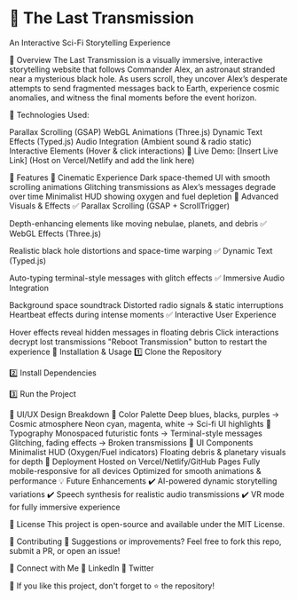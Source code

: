 # 🚀 The Last Transmission
An Interactive Sci-Fi Storytelling Experience

🌌 Overview
The Last Transmission is a visually immersive, interactive storytelling website that follows Commander Alex, an astronaut stranded near a mysterious black hole. As users scroll, they uncover Alex’s desperate attempts to send fragmented messages back to Earth, experience cosmic anomalies, and witness the final moments before the event horizon.

🔹 Technologies Used:

Parallax Scrolling (GSAP)
WebGL Animations (Three.js)
Dynamic Text Effects (Typed.js)
Audio Integration (Ambient sound & radio static)
Interactive Elements (Hover & click interactions)
🔹 Live Demo: [Insert Live Link] (Host on Vercel/Netlify and add the link here)

📌 Features
🎥 Cinematic Experience
Dark space-themed UI with smooth scrolling animations
Glitching transmissions as Alex’s messages degrade over time
Minimalist HUD showing oxygen and fuel depletion
🌠 Advanced Visuals & Effects
✅ Parallax Scrolling (GSAP + ScrollTrigger)

Depth-enhancing elements like moving nebulae, planets, and debris
✅ WebGL Effects (Three.js)

Realistic black hole distortions and space-time warping
✅ Dynamic Text (Typed.js)

Auto-typing terminal-style messages with glitch effects
✅ Immersive Audio Integration

Background space soundtrack
Distorted radio signals & static interruptions
Heartbeat effects during intense moments
✅ Interactive User Experience

Hover effects reveal hidden messages in floating debris
Click interactions decrypt lost transmissions
"Reboot Transmission" button to restart the experience
🚀 Installation & Usage
1️⃣ Clone the Repository

2️⃣ Install Dependencies

3️⃣ Run the Project

🎨 UI/UX Design Breakdown
🔹 Color Palette
Deep blues, blacks, purples → Cosmic atmosphere
Neon cyan, magenta, white → Sci-fi UI highlights
🔹 Typography
Monospaced futuristic fonts → Terminal-style messages
Glitching, fading effects → Broken transmissions
🔹 UI Components
Minimalist HUD (Oxygen/Fuel indicators)
Floating debris & planetary visuals for depth
📌 Deployment
Hosted on Vercel/Netlify/GitHub Pages
Fully mobile-responsive for all devices
Optimized for smooth animations & performance
💡 Future Enhancements
✔️ AI-powered dynamic storytelling variations
✔️ Speech synthesis for realistic audio transmissions
✔️ VR mode for fully immersive experience

📜 License
This project is open-source and available under the MIT License.

🤝 Contributing
💬 Suggestions or improvements? Feel free to fork this repo, submit a PR, or open an issue!

🌟 Connect with Me
🔗 LinkedIn
🔗 Twitter

🔹 If you like this project, don't forget to ⭐ the repository!
